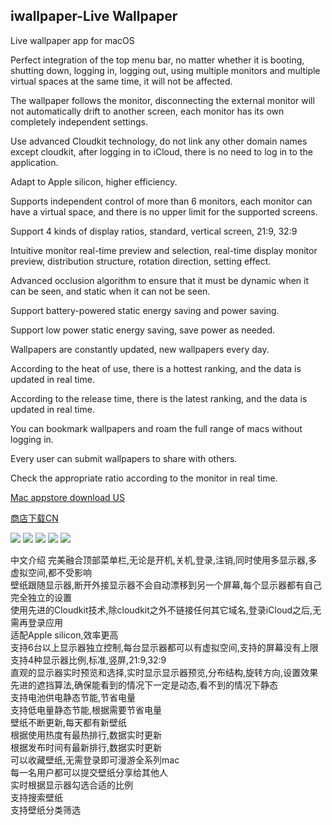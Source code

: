 ## iwallpaper-Live Wallpaper

Live wallpaper app for macOS

Perfect integration of the top menu bar, no matter whether it is booting, shutting down, logging in, logging out, using multiple monitors and multiple virtual spaces at the same time, it will not be affected.

The wallpaper follows the monitor, disconnecting the external monitor will not automatically drift to another screen, each monitor has its own completely independent settings.

Use advanced Cloudkit technology, do not link any other domain names except cloudkit, after logging in to iCloud, there is no need to log in to the application.

Adapt to Apple silicon, higher efficiency.

Supports independent control of more than 6 monitors, each monitor can have a virtual space, and there is no upper limit for the supported screens.

Support 4 kinds of display ratios, standard, vertical screen, 21:9, 32:9

Intuitive monitor real-time preview and selection, real-time display monitor preview, distribution structure, rotation direction, setting effect.

Advanced occlusion algorithm to ensure that it must be dynamic when it can be seen, and static when it can not be seen.

Support battery-powered static energy saving and power saving.

Support low power static energy saving, save power as needed.

Wallpapers are constantly updated, new wallpapers every day.

According to the heat of use, there is a hottest ranking, and the data is updated in real time.

According to the release time, there is the latest ranking, and the data is updated in real time.

You can bookmark wallpapers and roam the full range of macs without logging in.

Every user can submit wallpapers to share with others.

Check the appropriate ratio according to the monitor in real time.


[Mac appstore download US](macappstores://apps.apple.com/us/app/id1552826194?mt=12)

[商店下载CN](macappstores://apps.apple.com/cn/app/id1552826194?mt=12)


![](./1.png)
![](./2.png)
![](./3.png)
![](./4.png)
![](./5.png)


中文介绍
完美融合顶部菜单栏,无论是开机,关机,登录,注销,同时使用多显示器,多虚拟空间,都不受影响  
壁纸跟随显示器,断开外接显示器不会自动漂移到另一个屏幕,每个显示器都有自己完全独立的设置  
使用先进的Cloudkit技术,除cloudkit之外不链接任何其它域名,登录iCloud之后,无需再登录应用  
适配Apple silicon,效率更高  
支持6台以上显示器独立控制,每台显示器都可以有虚拟空间,支持的屏幕没有上限  
支持4种显示器比例,标准,竖屏,21:9,32:9  
直观的显示器实时预览和选择,实时显示显示器预览,分布结构,旋转方向,设置效果  
先进的遮挡算法,确保能看到的情况下一定是动态,看不到的情况下静态  
支持电池供电静态节能,节省电量  
支持低电量静态节能,根据需要节省电量  
壁纸不断更新,每天都有新壁纸  
根据使用热度有最热排行,数据实时更新  
根据发布时间有最新排行,数据实时更新  
可以收藏壁纸,无需登录即可漫游全系列mac  
每一名用户都可以提交壁纸分享给其他人  
实时根据显示器勾选合适的比例  
支持搜索壁纸  
支持壁纸分类筛选  
